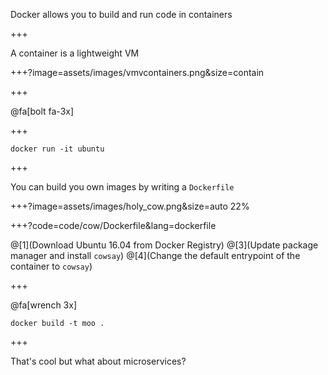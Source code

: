 Docker allows you to build and run code in <span class="gold">containers</span>

+++

A container is a lightweight VM

+++?image=assets/images/vmvcontainers.png&size=contain



+++

@fa[bolt fa-3x]

+++

`docker run -it ubuntu`

+++

You can build you own images by writing a <span class="gray">`Dockerfile`</span>

+++?image=assets/images/holy_cow.png&size=auto 22%

+++?code=code/cow/Dockerfile&lang=dockerfile

@[1](Download Ubuntu 16.04 from Docker Registry)
@[3](Update package manager and install <span class="gray">`cowsay`</span>)
@[4](Change the default entrypoint of the container to <span class="gray">`cowsay`</span>)

+++

@fa[wrench 3x]

`docker build -t moo .`


+++

That's cool but what about microservices?

<theed face here>